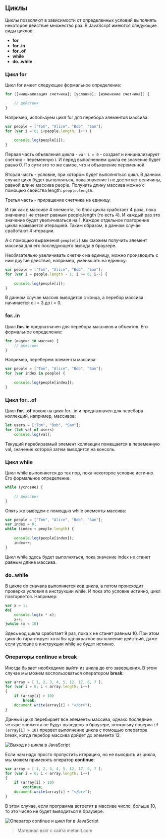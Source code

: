 ## Циклы

Циклы позволяют в зависимости от определенных условий выполнять некоторое действие множество раз. В JavaScript имеются следующие виды циклов:
- **for**
- **for..in**
- **for..of**
- **while**
- **do..while**

### Цикл for

Цикл for имеет следующее формальное определение:

```js
for ([инициализация счетчика]; [условие]; [изменение счетчика]) {

    // действия
}
```

Например, используем цикл for для перебора элементов массива:

```js
var people = ["Tom", "Alice", "Bob", "Sam"];
for (var i = 0; i<people.length; i++) {
    
    console.log(people[i]);
}
```

Первая часть объявления цикла - `var i = 0` - создает и инициализирует счетчик - переменную i. И перед выполнением цикла ее значение будет равно 0. По сути это то же самое, что и объявление переменной.

Вторая часть - условие, при котором будет выполняться цикл. В данном случае цикл будет выполняться, пока значение i не достигнет величины, равной длине массива people. Получить длину массива можно с помощью свойства length: `people.length`.

Третья часть - приращение счетчика на единицу.

И так как в массиве 4 элемента, то блок цикла сработает 4 раза, пока значение i не станет равным people.length (то есть 4). И каждый раз это значение будет увеличиваться на 1. Каждое отдельное повторение цикла называется итерацией. Таким образом, в данном случае сработают 4 итерации.

А с помощью выражения `people[i]` мы сможем получить элемент массива для его последующего вывода в браузере.

Необязательно увеличивать счетчик на единицу, можно производить с ним другие действия, например, уменьшать на единицу:

```js
var people = ["Tom", "Alice", "Bob", "Sam"];
for (var i = people.length - 1; i >= 0; i--) {
    
    console.log(people[i]);
}
```

В данном случае массив выводится с конца, а перебор массива начинается с i = 3 до i = 0.

### for..in

Цикл **for..in** предназначен для перебора массивов и объектов. Его формальное определение:

```js
for (индекс in массив) {
    // действия
}
```

Например, переберем элементы массива:

```js
var people = ["Tom", "Alice", "Bob", "Sam"];
for (var index in people) {
    
    console.log(people[index]);
}
```

### Цикл for...of

Цикл **for...of** похож на цикл for...in и предназначен для перебора коллекций, например, массивов:

```js
let users = ["Tom", "Bob", "Sam"];
for (let val of users)
    console.log(val);
```

Текущий перебираемый элемент коллекции помещается в переменную val, значение которой затем выводится на консоль.

### Цикл while

Цикл while выполняется до тех пор, пока некоторое условие истинно. Его формальное определение:

```js
while (условие) {
    
    // действия
}
```

Опять же выведем с помощью while элементы массива:

```js
var people = ["Tom", "Alice", "Bob", "Sam"];
var index = 0;
while (index < people.length) {
    
    console.log(people[index]);
    index++;
}
```

Цикл while здесь будет выполняться, пока значение index не станет равным длине массива.

### do..while

В цикле do сначала выполняется код цикла, а потом происходит проверка условия в инструкции while. И пока это условие истинно, цикл повторяется. Например:

```js
var x = 1;
do{
    console.log(x * x);
    x++;
}while (x < 10)
```

Здесь код цикла сработает 9 раз, пока x не станет равным 10. При этом цикл do гарантирует хотя бы однократное выполнение действий, даже если условие в инструкции while не будет истинно.

### Операторы continue и break

Иногда бывает необходимо выйти из цикла до его завершения. В этом случае мы можем воспользоваться оператором **break**:

```js
var array = [ 1, 2, 3, 4, 5, 12, 17, 6, 7 ];
for (var i = 0; i < array.length; i++)
{
    if (array[i] > 10)
        break;
    document.write(array[i] + "</br>");
}
```

Данный цикл перебирает все элементы массива, однако последние четыре элемента не будут выведены в браузере, поскольку поверка `if (array[i] > 10)` прервет выполнение цикла с помощью оператора break, когда перебор массива дойдет до элемента 12.

![Выход из цикла в JavaScript](https://metanit.com/web/javascript/pics/2.4.png)

Если нам надо просто пропустить итерацию, но не выходить из цикла, мы можем применять оператор **continue**:

```js
var array = [ 1, 2, 3, 4, 5, 12, 17, 6, 7 ];
for (var i = 0; i < array.length; i++)
{
    if (array[i] > 10)
        continue;
    document.write(array[i] + "</br>");
}
```

В этом случае, если программа встретит в массиве число, больше 10, то это число не будет выводиться в браузере:

![Оператор continue и цикл for в JavaScript](https://metanit.com/web/javascript/pics/2.5.png)


> Материал взят с сайта metanit.com
